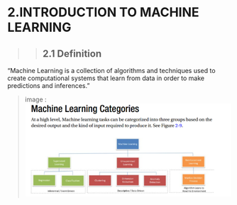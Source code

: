  # 2.INTRODUCTION TO MACHINE LEARNING
 >>## 2.1 Definition
 “Machine Learning is a collection of algorithms and techniques used to create computational systems that learn from data in order to make predictions and inferences.”
 > image : ![ML](/2.Introduction_to_machine_learning/ml-categories.png?raw=true "Categories of Machine Learning")
